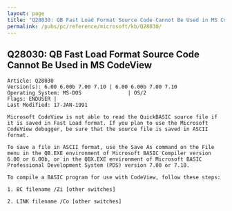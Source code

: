 ```yaml
---
layout: page
title: "Q28030: QB Fast Load Format Source Code Cannot Be Used in MS CodeView"
permalink: /pubs/pc/reference/microsoft/kb/Q28030/
---
```


## Q28030: QB Fast Load Format Source Code Cannot Be Used in MS CodeView

	Article: Q28030
	Version(s): 6.00 6.00b 7.00 7.10 | 6.00 6.00b 7.00 7.10
	Operating System: MS-DOS               | OS/2
	Flags: ENDUSER |
	Last Modified: 17-JAN-1991
	
	Microsoft CodeView is not able to read the QuickBASIC source file if
	it is saved in Fast Load format. If you plan to use the Microsoft
	CodeView debugger, be sure that the source file is saved in ASCII
	format.
	
	To save a file in ASCII format, use the Save As command on the File
	menu in the QB.EXE environment of Microsoft BASIC Compiler version
	6.00 or 6.00b, or in the QBX.EXE environment of Microsoft BASIC
	Professional Development System (PDS) version 7.00 or 7.10.
	
	To compile a BASIC program for use with CodeView, follow these steps:
	
	1. BC filename /Zi [other switches]
	
	2. LINK filename /Co [other switches]
